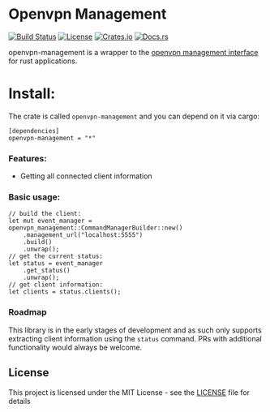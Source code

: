Openvpn Management
=========================
[![Build Status](https://travis-ci.com/tmorgansl/openvpn-management.svg?branch=master)](https://travis-ci.com/tmorgansl/openvpn-management)
[![License](https://img.shields.io/github/license/tmorgansl/openvpn-management.svg)]()
[![Crates.io](https://img.shields.io/crates/v/openvpn-management.svg)](https://crates.io/crates/openvpn-management)
[![Docs.rs](https://docs.rs/openvpn-management/badge.svg)](https://docs.rs/openvpn-management)

openvpn-management is a wrapper to the [openvpn management interface](https://openvpn.net/community-resources/management-interface/) for rust applications.
# Install:
The crate is called `openvpn-management` and you can depend on it via cargo:
```
[dependencies]
openvpn-management = "*"
```
### Features:
- Getting all connected client information

### Basic usage:

```
// build the client:
let mut event_manager = openvpn_management::CommandManagerBuilder::new()
    .management_url("localhost:5555")
    .build()
    .unwrap();
// get the current status:
let status = event_manager
    .get_status()
    .unwrap();
// get client information:
let clients = status.clients();
```

### Roadmap

This library is in the early stages of development and as such only supports extracting client information using the `status` command. PRs with additional functionality would always be welcome.

## License

This project is licensed under the MIT License - see the [LICENSE](LICENSE) file for details


